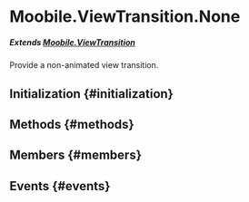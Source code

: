 Moobile.ViewTransition.None
================================================================================

##### Extends [Moobile.ViewTransition](ViewTransition/ViewTransition.md)

Provide a non-animated view transition.

Initialization {#initialization}
--------------------------------------------------------------------------------

Methods {#methods}
--------------------------------------------------------------------------------


Members {#members}
--------------------------------------------------------------------------------


Events {#events}
--------------------------------------------------------------------------------
